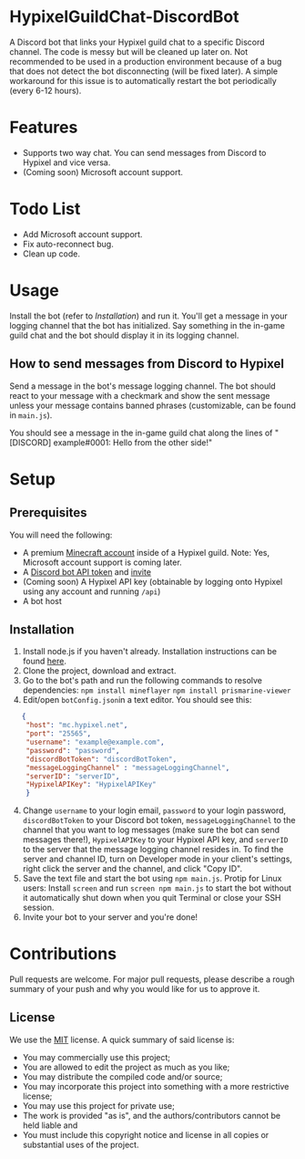 # HypixelGuildChat-DiscordBot
A Discord bot that links your Hypixel guild chat to a specific Discord channel. The code is messy but will be cleaned up later on.
Not recommended to be used in a production environment because of a bug that does not detect the bot disconnecting (will be fixed later). A simple workaround for this issue is to automatically restart the bot periodically (every 6-12 hours).

# Features
* Supports two way chat. You can send messages from Discord to Hypixel and vice versa.
* (Coming soon) Microsoft account support.

# Todo List
* Add Microsoft account support.
* Fix auto-reconnect bug.
* Clean up code.

# Usage
Install the bot (refer to *Installation*) and run it. You'll get a message in your logging channel that the bot has initialized. Say something in the in-game guild chat and the bot should display it in its logging channel.

## How to send messages from Discord to Hypixel
Send a message in the bot's message logging channel. The bot should react to your message with a checkmark and show the sent message unless your message contains banned phrases (customizable, can be found in `main.js`). 

You should see a message in the in-game guild chat along the lines of "[DISCORD] example#0001: Hello from the other side!"

# Setup
## Prerequisites
You will need the following:
* A premium [Minecraft account]("https://www.minecraft.net/en-us/about-minecraft") inside of a Hypixel guild.
  Note: Yes, Microsoft account support is coming later.
* A [Discord bot API token]("https://discordpy.readthedocs.io/en/stable/discord.html") and [invite]("https://discordpy.readthedocs.io/en/stable/discord.html#inviting-your-bot")
* (Coming soon) A Hypixel API key (obtainable by logging onto Hypixel using any account and running `/api`)
* A bot host

## Installation
1. Install node.js if you haven't already. Installation instructions can be found [here]("https://nodejs.org/en/download/package-manager/").
2. Clone the project, download and extract.
3. Go to the bot's path and run the following commands to resolve dependencies:
   `npm install mineflayer`
   `npm install prismarine-viewer`
  4. Edit/open `botConfig.json`in a text editor. You should see this:
```json
   {
    "host": "mc.hypixel.net",
    "port": "25565",
    "username": "example@example.com",
    "password": "password",
    "discordBotToken": "discordBotToken",
    "messageLoggingChannel" : "messageLoggingChannel",
    "serverID": "serverID",
    "HypixelAPIKey": "HypixelAPIKey"
    }
```
4. Change `username` to your login email, `password` to your login password, `discordBotToken` to your Discord bot token, `messageLoggingChannel` to the channel that you want to log messages (make sure the bot can send messages there!), `HypixelAPIKey` to your Hypixel API key, and `serverID` to the server that the message logging channel resides in.
      To find the server and channel ID, turn on Developer mode in your client's settings, right click the server and the channel, and click "Copy ID".
5.  Save the text file and start the bot using `npm main.js`.
      Protip for Linux users: Install `screen` and run `screen npm main.js` to start the bot without it automatically shut down when you quit Terminal or close your SSH session.
6. Invite your bot to your server and you're done!

# Contributions
Pull requests are welcome. For major pull requests, please describe a rough summary of your push and why you would like for us to approve it.

## License
We use the [MIT](https://choosealicense.com/licenses/mit/) license.
A quick summary of said license is:

* You may commercially use this project;
* You are allowed to edit the project as much as you like;
* You may distribute the compiled code and/or source;
* You may incorporate this project into something with a more restrictive license;
* You may use this project for private use;
* The work is provided "as is", and the authors/contributors cannot be held liable and
* You must include this copyright notice and license in all copies or substantial uses of the project.


